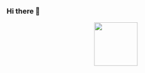 ### Hi there 👋

<div id="header" align="center">
  <img src="https://github.com/juldpnt/juldpnt/blob/main/gol_1.gif?raw=true" width="100"/>
</div>
<!--
**juldpnt/juldpnt** is a ✨ _special_ ✨ repository because its `README.md` (this file) appears on your GitHub profile.

Here are some ideas to get you started:

- 🔭 I’m currently working on ...
- 🌱 I’m currently learning ...
- 👯 I’m looking to collaborate on ...
- 🤔 I’m looking for help with ...
- 💬 Ask me about ...
- 📫 How to reach me: ...
- 😄 Pronouns: ...
- ⚡ Fun fact: ...
-->
